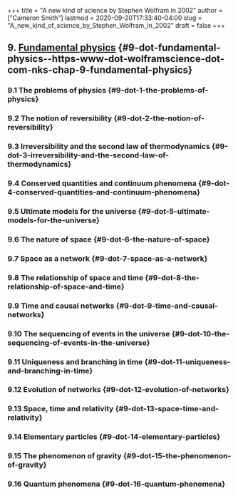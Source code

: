 +++
title = "A new kind of science by Stephen Wolfram in 2002"
author = ["Cameron Smith"]
lastmod = 2020-09-20T17:33:40-04:00
slug = "A_new_kind_of_science_by_Stephen_Wolfram_in_2002"
draft = false
+++

## 9. [Fundamental physics](<https://www.wolframscience.com/nks/chap-9--fundamental-physics/>) {#9-dot-fundamental-physics--https-www-dot-wolframscience-dot-com-nks-chap-9-fundamental-physics}


### 9.1 The problems of physics {#9-dot-1-the-problems-of-physics}


### 9.2 The notion of reversibility {#9-dot-2-the-notion-of-reversibility}


### 9.3 Irreversibility and the second law of thermodynamics {#9-dot-3-irreversibility-and-the-second-law-of-thermodynamics}


### 9.4 Conserved quantities and continuum phenomena {#9-dot-4-conserved-quantities-and-continuum-phenomena}


### 9.5 Ultimate models for the universe {#9-dot-5-ultimate-models-for-the-universe}


### 9.6 The nature of space {#9-dot-6-the-nature-of-space}


### 9.7 Space as a network {#9-dot-7-space-as-a-network}


### 9.8 The relationship of space and time {#9-dot-8-the-relationship-of-space-and-time}


### 9.9 Time and causal networks {#9-dot-9-time-and-causal-networks}


### 9.10 The sequencing of events in the universe {#9-dot-10-the-sequencing-of-events-in-the-universe}


### 9.11 Uniqueness and branching in time {#9-dot-11-uniqueness-and-branching-in-time}


### 9.12 Evolution of networks {#9-dot-12-evolution-of-networks}


### 9.13 Space, time and relativity {#9-dot-13-space-time-and-relativity}


### 9.14 Elementary particles {#9-dot-14-elementary-particles}


### 9.15 The phenomenon of gravity {#9-dot-15-the-phenomenon-of-gravity}


### 9.16 Quantum phenomena {#9-dot-16-quantum-phenomena}
